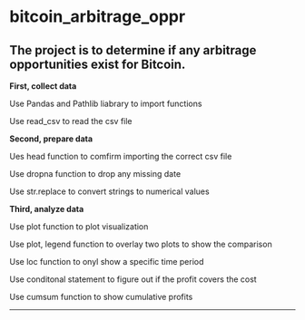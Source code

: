 # bitcoin_arbitrage_oppr

## The project is to determine if any arbitrage opportunities exist for Bitcoin.

**First, collect data**

Use Pandas and Pathlib liabrary to import functions

Use read_csv to read the csv file


**Second, prepare data**

Ues head function to comfirm importing the correct csv file

Use dropna function to drop any missing date

Use str.replace to convert strings to numerical values

**Third, analyze data**

Use plot function to plot visualization

Use plot, legend function to overlay two plots to show the comparison

Use loc function to onyl show a specific time period

Use conditonal statement to figure out if the profit covers the cost


Use cumsum function to show cumulative profits

---
